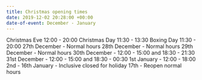 ```yaml
---
title: Christmas opening times
date: 2019-12-02 20:28:00 +00:00
date-of-event: December - January
---
```


Christmas Eve 12:00 - 20:00
Christmas Day 11:30 - 13:30
Boxing Day 11:30 - 20:00
27th December - Normal hours
28th December - Normal hours
29th December - Normal hours
30th December - 12:00 - 15:00 and 18:30 - 21:30
31st December - 12:00 - 15:00 and 18:30 - 00:30
1st January - 12:00 - 18:00
2nd - 16th January - Inclusive closed for holiday
17th - Reopen normal hours